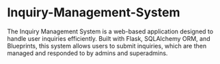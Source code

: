# Inquiry-Management-System
The Inquiry Management System is a web-based application designed to handle user inquiries efficiently. Built with Flask, SQLAlchemy ORM, and Blueprints, this system allows users to submit inquiries, which are then managed and responded to by admins and superadmins.

